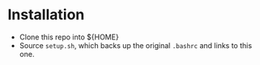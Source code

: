 # Installation
- Clone this repo into ${HOME}
- Source `setup.sh`, which backs up the original `.bashrc` and links to this one.
